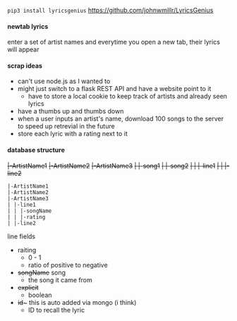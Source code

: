 `pip3 install lyricsgenius`
https://github.com/johnwmillr/LyricsGenius

#### newtab lyrics
enter a set of artist names and everytime you open a new tab, their lyrics will appear

#### scrap ideas
- can't use node.js as I wanted to
- might just switch to a flask REST API and have a website point to it
    - have to store a local cookie to keep track of artists and already seen lyrics
- have a thumbs up and thumbs down
- when a user inputs an artist's name, download 100 songs to the server to speed up retrevial in the future
- store each lyric with a rating next to it


#### database structure
~~|-ArtistName1~~
~~|-ArtistName2~~
~~|-ArtistName3~~
~~| |-song1~~
~~| |-song2~~
~~| | |-line1~~
~~| | |-line2~~

```ascii
|-ArtistName1
|-ArtistName2
|-ArtistName3
| |-line1
| | |-songName
| | |-rating
| |-line2
```

line fields
- raiting
    - 0 - 1 
    - ratio of positive to negative
- ~~songName~~ song
    - the song it came from
- ~~explicit~~
    - boolean
- ~~id~~~ this is auto added via mongo (i think)
    - ID to recall the lyric
